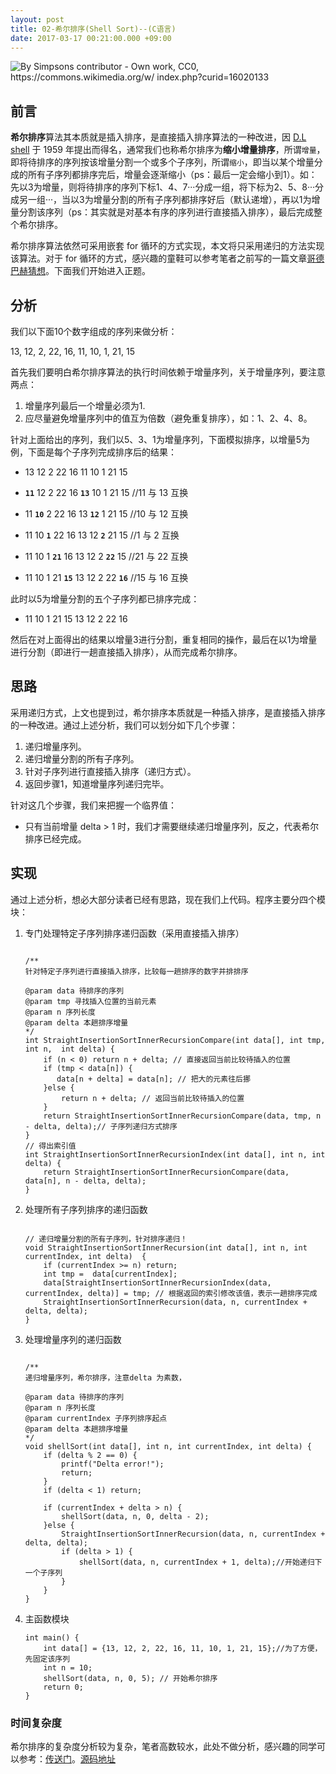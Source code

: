 ```yaml
---
layout: post
title: 02-希尔排序(Shell Sort)--(C语言)
date: 2017-03-17 00:21:00.000 +09:00
---
```



![By Simpsons contributor - Own work, CC0, https://commons.wikimedia.org/w/
index.php?curid=16020133](/assets/images/2017/sorting_shellsort_anim.gif)

## 前言

**希尔排序**算法其本质就是插入排序，是直接插入排序算法的一种改进，因 [D.L shell](https://en.wikipedia.org/wiki/Donald_Shell) 于 1959 年提出而得名，通常我们也称希尔排序为**缩小增量排序**，所谓`增量`，即将待排序的序列按该增量分割一个或多个子序列，所谓`缩小`，即当以某个增量分成的所有子序列都排序完后，增量会逐渐缩小（ps：最后一定会缩小到1）。如：先以3为增量，则将待排序的序列下标1、4、7···分成一组，将下标为2、5、8···分成另一组···，当以3为增量分割的所有子序列都排序好后（默认递增），再以1为增量分割该序列（ps：其实就是对基本有序的序列进行直接插入排序），最后完成整个希尔排序。

希尔排序算法依然可采用嵌套 for 循环的方式实现，本文将只采用递归的方法实现该算法。对于 for 循环的方式，感兴趣的童鞋可以参考笔者之前写的一篇文章[哥德巴赫猜想](https://tingxins.com/2017/03/goldbach-conjecture/)。下面我们开始进入正题。

## 分析

我们以下面10个数字组成的序列来做分析：

13, 12, 2, 22, 16, 11, 10, 1, 21, 15

首先我们要明白希尔排序算法的执行时间依赖于增量序列，关于增量序列，要注意两点：

1. 增量序列最后一个增量必须为1.
2. 应尽量避免增量序列中的值互为倍数（避免重复排序），如：1、2、4、8。

针对上面给出的序列，我们以5、3、1为增量序列，下面模拟排序，以增量5为例，下面是每个子序列完成排序后的结果：

* 13 12 2 22 16 11 10 1 21 15

* **`11`** 12 2 22 16 **`13`** 10 1 21 15 //11 与 13 互换
* 11 **`10`** 2 22 16 13 **`12`** 1 21 15 //10 与 12 互换
* 11 10 **`1`** 22 16 13 12 **`2`** 21 15 //1 与 2 互换
* 11 10 1 **`21`** 16 13 12 2 **`22`** 15 //21 与 22 互换
* 11 10 1 21 **`15`** 13 12 2 22 **`16`** //15 与 16 互换

此时以5为增量分割的五个子序列都已排序完成：

* 11 10 1 21 15 13 12 2 22 16

然后在对上面得出的结果以增量3进行分割，重复相同的操作，最后在以1为增量进行分割（即进行一趟直接插入排序），从而完成希尔排序。


## 思路

采用递归方式，上文也提到过，希尔排序本质就是一种插入排序，是直接插入排序的一种改进。通过上述分析，我们可以划分如下几个步骤：

1. 递归增量序列。
2. 递归增量分割的所有子序列。
3. 针对子序列进行直接插入排序（递归方式）。
4. 返回步骤1，知道增量序列递归完毕。

针对这几个步骤，我们来把握一个临界值：

* 只有当前增量 delta > 1 时，我们才需要继续递归增量序列，反之，代表希尔排序已经完成。


## 实现

通过上述分析，想必大部分读者已经有思路，现在我们上代码。程序主要分四个模块：

1. 专门处理特定子序列排序递归函数（采用直接插入排序）

    ```
    
    /**
    针对特定子序列进行直接插入排序，比较每一趟排序的数字并排排序
 
    @param data 待排序的序列
    @param tmp 寻找插入位置的当前元素
    @param n 序列长度
    @param delta 本趟排序增量
    */
    int StraightInsertionSortInnerRecursionCompare(int data[], int tmp, int n,  int delta) {
        if (n < 0) return n + delta; // 直接返回当前比较待插入的位置
        if (tmp < data[n]) {
           data[n + delta] = data[n]; // 把大的元素往后挪
        }else {
            return n + delta; // 返回当前比较待插入的位置
        }
        return StraightInsertionSortInnerRecursionCompare(data, tmp, n - delta, delta);// 子序列递归方式排序
    }
    // 得出索引值
    int StraightInsertionSortInnerRecursionIndex(int data[], int n, int delta) {
        return StraightInsertionSortInnerRecursionCompare(data, data[n], n - delta, delta);
    }
    
    ```

2. 处理所有子序列排序的递归函数

    ```
    
    // 递归增量分割的所有子序列，针对排序递归！
    void StraightInsertionSortInnerRecursion(int data[], int n, int currentIndex, int delta)  {
        if (currentIndex >= n) return;
        int tmp =  data[currentIndex];
        data[StraightInsertionSortInnerRecursionIndex(data, currentIndex, delta)] = tmp; // 根据返回的索引修改该值，表示一趟排序完成
        StraightInsertionSortInnerRecursion(data, n, currentIndex + delta, delta);
    }
    
    ```
    
3. 处理增量序列的递归函数

    ```
    
    /**
    递归增量序列，希尔排序，注意delta 为素数，
 
    @param data 待排序的序列
    @param n 序列长度
    @param currentIndex 子序列排序起点
    @param delta 本趟排序增量
    */
    void shellSort(int data[], int n, int currentIndex, int delta) {
        if (delta % 2 == 0) {
            printf("Delta error!");
            return;
        }
        if (delta < 1) return;
    
        if (currentIndex + delta > n) {
            shellSort(data, n, 0, delta - 2);
        }else {
            StraightInsertionSortInnerRecursion(data, n, currentIndex + delta, delta);
            if (delta > 1) {
                shellSort(data, n, currentIndex + 1, delta);//开始递归下一个子序列
            }
        }
    }
    
    ```
    
4. 主函数模块

    ```
    int main() {
        int data[] = {13, 12, 2, 22, 16, 11, 10, 1, 21, 15};//为了方便，先固定该序列
        int n = 10;
        shellSort(data, n, 0, 5); // 开始希尔排序
        return 0;
    }
    
    ```
    
### 时间复杂度

希尔排序的复杂度分析较为复杂，笔者高数较水，此处不做分析，感兴趣的同学可以参考：[传送门](https://en.wikipedia.org/wiki/Shellsort#Gap_sequences)。[源码地址](https://github.com/tingxins/tx-c-algorithm/tree/master/Classical%20Algorithm/ShellSort)


